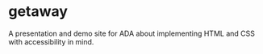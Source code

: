 getaway
=======

A presentation and demo site for ADA about implementing HTML and CSS with accessibility in mind.
